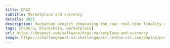 ```yaml
---
title: DRGZ
subtitle: Marketplace and currency
details: 2021
description: Hackathon project showcasing the near real-time finality of the Hedera Token Service and my concept of “Instant Purchases”.
tags: [hedera, blockchain, marketplace]
url: https://devpost.com/software/drgz-marketplace-and-currency
image: https://challengepost-s3-challengepost.netdna-ssl.com/photos/production/software_photos/001/391/045/datas/gallery.jpg
---
```

